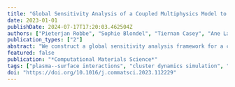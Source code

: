 ```yaml
---
title: "Global Sensitivity Analysis of a Coupled Multiphysics Model to Predict Surface Evolution in Fusion Plasma--Surface Interactions"
date: 2023-01-01
publishDate: 2024-07-17T17:20:03.462504Z
authors: ["Pieterjan Robbe", "Sophie Blondel", "Tiernan Casey", "Ane Lasa", "Khachik Sargsyan", "Brian D. Wirth", "Habib N. Najm"]
publication_types: ["2"]
abstract: "We construct a global sensitivity analysis framework for a coupled multiphysics model used to predict the changes in material properties and surface morphology of helium plasma-facing components in future fusion reactors. The model combines the particle dynamics simulator F-TRIDYN, that predicts the helium implantation profile, with the cluster dynamics simulator Xolotl, that predicts the growth and evolution of subsurface helium gas bubbles. In order to keep the sensitivity analysis tractable, we first construct a sparse, high-dimensional polynomial chaos expansion surrogate model for each output quantity of interest, which allows the efficient extraction of sensitivity information. The sensitivity analysis is performed for two problem settings: one for ITER-like conditions, and one that resembles conditions inside the PISCES-A linear plasma device. We present a systematic comparison of important parameters, for both F-TRIDYN and Xolotl in isolation as well as for the coupled model, and discuss the physical interpretation of these results."
featured: false
publication: "*Computational Materials Science*"
tags: ["plasma--surface interactions", "cluster dynamics simulation", "sensitivity analysis"]
doi: "https://doi.org/10.1016/j.commatsci.2023.112229"
---
```


